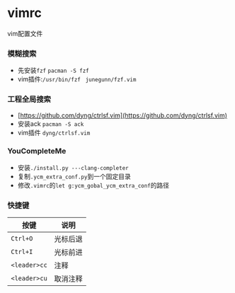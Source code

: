 # vimrc
vim配置文件

### 模糊搜索
* 先安装`fzf` `pacman -S fzf`
* vim插件:`/usr/bin/fzf `  `junegunn/fzf.vim`

### 工程全局搜索
* [https://github.com/dyng/ctrlsf.vim](https://github.com/dyng/ctrlsf.vim)
* 安装ack `pacman -S ack`
* vim插件 `dyng/ctrlsf.vim`


### YouCompleteMe
* 安装`./install.py ---clang-completer`
* 复制`.ycm_extra_conf.py`到一个固定目录
* 修改`.vimrc`的`let g:ycm_gobal_ycm_extra_conf`的路径


### 快捷键
|按键|说明|
|----|----|
|`Ctrl+O`|光标后退|
|`Ctrl+I`|光标前进|
|`<leader>cc`|注释|
|`<leader>cu`|取消注释|
